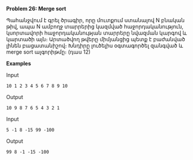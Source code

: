 **Problem 26: Merge sort**

Պահանջվում է գրել ծրագիր, որը մուտքում ստանալով N բնական թիվ, ապա N ամբողջ տարրերից կազմված հաջորդականություն, կսորտավորի հաջորդականության տարրերը նվազման կարգով և կարտածի այն։ Արտածվող թվերը միմյանցից պետք է բաժանված լինեն բացատանիշով։ Խնդիրը լուծելիս օգտագործել զանգված և merge sort ալգորիթմը։ (դաս 12)

**Examples**

Input
```
10 1 2 3 4 5 6 7 8 9 10
```

Output
```
10 9 8 7 6 5 4 3 2 1
```

Input
```
5 -1 8 -15 99 -100
```

Output
```
99 8 -1 -15 -100
```
